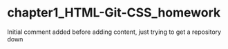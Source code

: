 # chapter1_HTML-Git-CSS_homework
Initial comment added before adding content, just trying to get a repository down
